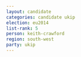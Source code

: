 ```yaml
---
layout: candidate
categories: candidate ukip
election: eu2014
list-rank: 5
person: keith-crawford
region: south-west
party: ukip
---
```

